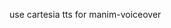 <!-- remove padding done via ffmpeg
increase font size only for shorts (videos are very good) -->

use cartesia tts for manim-voiceover

